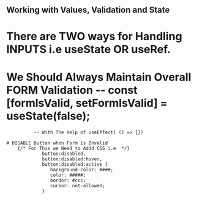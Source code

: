 ## Working with Values, Validation and State

 # There are TWO ways for Handling INPUTS i.e useState OR useRef.

 # We Should Always Maintain Overall FORM Validation -- const [formIsValid, setFormIsValid] = useState(false);
              -- With The Help of useEffect( () => {})

    # DISABLE Button when Form is Invalid
        {/* For This we Need to Addd CSS i.e  */}
                 button:disabled,
                 button:disabled:hover,
                 button:disabled:active {
                    background-color: ####;
                    color: #####;
                    border: #ccc;
                    cursor: not-allowed;
                 } 